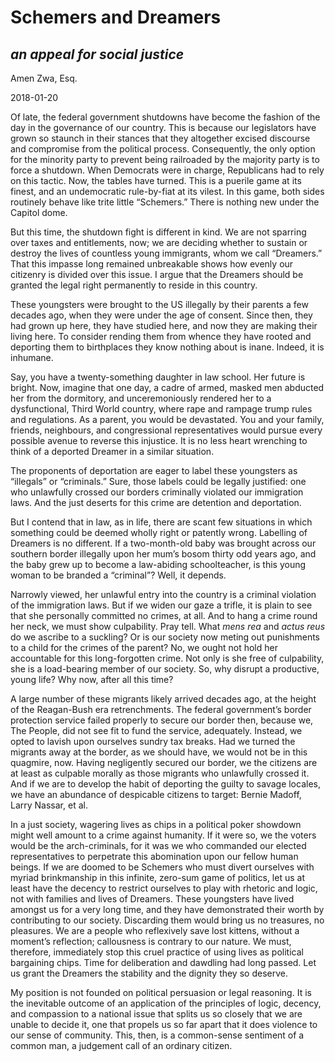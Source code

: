 # Schemers and Dreamers

## *an appeal for social justice*

Amen Zwa, Esq.

2018-01-20

Of late, the federal government shutdowns have become the fashion of the day in the governance of our country. This is because our legislators have grown so staunch in their stances that they altogether excised discourse and compromise from the political process. Consequently, the only option for the minority party to prevent being railroaded by the majority party is to force a shutdown. When Democrats were in charge, Republicans had to rely on this tactic. Now, the tables have turned. This is a puerile game at its finest, and an undemocratic rule-by-fiat at its vilest. In this game, both sides routinely behave like trite little “Schemers.” There is nothing new under the Capitol dome.

But this time, the shutdown fight is different in kind. We are not sparring over taxes and entitlements, now; we are deciding whether to sustain or destroy the lives of countless young immigrants, whom we call “Dreamers.” That this impasse long remained unbreakable shows how evenly our citizenry is divided over this issue. I argue that the Dreamers should be granted the legal right permanently to reside in this country.

These youngsters were brought to the US illegally by their parents a few decades ago, when they were under the age of consent. Since then, they had grown up here, they have studied here, and now they are making their living here. To consider rending them from whence they have rooted and deporting them to birthplaces they know nothing about is inane. Indeed, it is inhumane.

Say, you have a twenty-something daughter in law school. Her future is bright. Now, imagine that one day, a cadre of armed, masked men abducted her from the dormitory, and unceremoniously rendered her to a dysfunctional, Third World country, where rape and rampage trump rules and regulations. As a parent, you would be devastated. You and your family, friends, neighbours, and congressional representatives would pursue every possible avenue to reverse this injustice. It is no less heart wrenching to think of a deported Dreamer in a similar situation.

The proponents of deportation are eager to label these youngsters as “illegals” or “criminals.” Sure, those labels could be legally justified: one who unlawfully crossed our borders criminally violated our immigration laws. And the just deserts for this crime are detention and deportation.

But I contend that in law, as in life, there are scant few situations in which something could be deemed wholly right or patently wrong. Labelling of Dreamers is no different. If a two-month-old baby was brought across our southern border illegally upon her mum’s bosom thirty odd years ago, and the baby grew up to become a law-abiding schoolteacher, is this young woman to be branded a “criminal”? Well, it depends.

Narrowly viewed, her unlawful entry into the country is a criminal violation of the immigration laws. But if we widen our gaze a trifle, it is plain to see that she personally committed no crimes, at all. And to hang a crime round her neck, we must show culpability. Pray tell. What *mens rea* and *actus reus* do we ascribe to a suckling? Or is our society now meting out punishments to a child for the crimes of the parent? No, we ought not hold her accountable for this long-forgotten crime. Not only is she free of culpability, she is a load-bearing member of our society. So, why disrupt a productive, young life? Why now, after all this time?

A large number of these migrants likely arrived decades ago, at the height of the Reagan-Bush era retrenchments. The federal government’s border protection service failed properly to secure our border then, because we, The People, did not see fit to fund the service, adequately. Instead, we opted to lavish upon ourselves sundry tax breaks. Had we turned the migrants away at the border, as we should have, we would not be in this quagmire, now. Having negligently secured our border, we the citizens are at least as culpable morally as those migrants who unlawfully crossed it. And if we are to develop the habit of deporting the guilty to savage locales, we have an abundance of despicable citizens to target: Bernie Madoff, Larry Nassar, et al.

In a just society, wagering lives as chips in a political poker showdown might well amount to a crime against humanity. If it were so, we the voters would be the arch-criminals, for it was we who commanded our elected representatives to perpetrate this abomination upon our fellow human beings. If we are doomed to be Schemers who must divert ourselves with myriad brinkmanship in this infinite, zero-sum game of politics, let us at least have the decency to restrict ourselves to play with rhetoric and logic, not with families and lives of Dreamers. These youngsters have lived amongst us for a very long time, and they have demonstrated their worth by contributing to our society. Discarding them would bring us no treasures, no pleasures. We are a people who reflexively save lost kittens, without a moment’s reflection; callousness is contrary to our nature. We must, therefore, immediately stop this cruel practice of using lives as political bargaining chips. Time for deliberation and dawdling had long passed. Let us grant the Dreamers the stability and the dignity they so deserve.

My position is not founded on political persuasion or legal reasoning. It is the inevitable outcome of an application of the principles of logic, decency, and compassion to a national issue that splits us so closely that we are unable to decide it, one that propels us so far apart that it does violence to our sense of community. This, then, is a common-sense sentiment of a common man, a judgement call of an ordinary citizen.